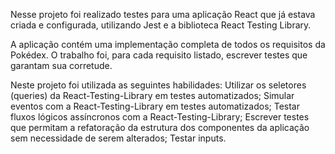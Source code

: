 Nesse projeto foi realizado testes para uma aplicação React que já estava criada e configurada, utilizando Jest e a biblioteca React Testing Library.

A aplicação contém uma implementação completa de todos os requisitos da Pokédex. O trabalho foi, para cada requisito listado, escrever testes que garantam sua corretude.

Neste projeto foi utilizada as seguintes habilidades: 
Utilizar os seletores (queries) da React-Testing-Library em testes automatizados;
Simular eventos com a React-Testing-Library em testes automatizados;
Testar fluxos lógicos assíncronos com a React-Testing-Library;
Escrever testes que permitam a refatoração da estrutura dos componentes da aplicação sem necessidade de serem alterados;
Testar inputs.
